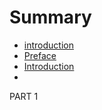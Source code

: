 # Summary

* [introduction](README.md)
* [Preface](preface.md)
* [Introduction](introduction.md)
* 
PART 1

